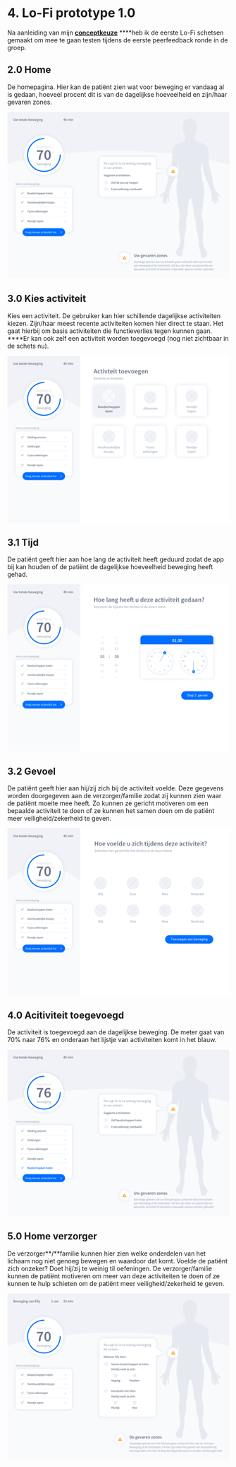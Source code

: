 # 4. Lo-Fi prototype 1.0

Na aanleiding van mijn [**conceptkeuze**](decide.md#concept) ****heb ik de eerste Lo-Fi schetsen gemaakt om mee te gaan testen tijdens de eerste peerfeedback ronde in de groep. 

## **2.0  Home**    

De homepagina. Hier kan de patiënt zien wat voor beweging er vandaag al is gedaan, hoeveel procent dit is van de dagelijkse hoeveelheid en zijn/haar gevaren zones.

![](../../.gitbook/assets/1.0-home_patie-nt.png)

## **3.0 Kies activiteit**

Kies een activiteit. De gebruiker kan hier schillende dagelijkse activiteiten kiezen. Zijn/haar meest recente activiteiten komen hier direct te staan. Het gaat hierbij om basis activiteiten die functieverlies tegen kunnen gaan. ****Er kan ook zelf een activiteit worden toegevoegd \(nog niet zichtbaar in de schets nu\).

![](../../.gitbook/assets/2.0-activiteit_patie-nt.png)

## **3.1 Tijd**    

De patiënt geeft hier aan hoe lang de activiteit heeft geduurd zodat de app bij kan houden of de patiënt de dagelijkse hoeveelheid beweging heeft gehad. 

![](../../.gitbook/assets/2.1-activiteit_tijd_patie-nt%20%281%29.png)

## **3.2  Gevoel**

De patiënt geeft hier aan hij/zij zich bij de activiteit voelde. Deze gegevens worden doorgegeven aan de verzorger/familie zodat zij kunnen zien waar de patiënt moeite mee heeft. Zo kunnen ze gericht motiveren om een bepaalde activiteit te doen of ze kunnen het samen doen om de patiënt meer veiligheid/zekerheid te geven.

![](../../.gitbook/assets/2.2-activiteit_gevoel_patie-nt.png)

## 4.0 Acitiviteit toegevoegd

De activiteit is toegevoegd aan de dagelijkse beweging. De meter gaat van 70% naar 76% en onderaan het lijstje van activiteiten komt in het blauw.

![](../../.gitbook/assets/3.0-activiteit_toegevoegd_patie-nt%20%281%29.png)

## **5.0 Home verzorger**

De verzorger**/**familie kunnen hier zien welke onderdelen van het lichaam nog niet genoeg bewegen en waardoor dat komt. Voelde de patiënt zich onzeker? Doet hij/zij te weinig til oefeningen. De verzorger/familie kunnen de patiënt motiveren om meer van deze activiteiten te doen of ze kunnen te hulp schieten om de patiënt meer veiligheid/zekerheid te geven.

![](../../.gitbook/assets/4.0-home_verzorger%20%281%29.png)

